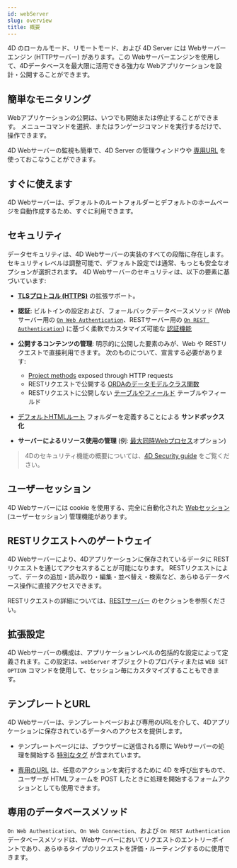 ```yaml
---
id: webServer
slug: overview
title: 概要
---
```


4D のローカルモード、リモートモード、および 4D Server には Webサーバーエンジン (HTTPサーバー) があります。この Webサーバーエンジンを使用して、4Dデータベースを最大限に活用できる強力な Webアプリケーションを設計・公開することができます。

## 簡単なモニタリング

Webアプリケーションの公開は、いつでも開始または停止することができます。 メニューコマンドを選択、またはランゲージコマンドを実行するだけで、操作できます。

4D Webサーバーの監視も簡単で、4D Server の管理ウィンドウや [専用URL](webServerAdmin.md#管理用-url) を使っておこなうことができます。

## すぐに使えます

4D Webサーバーは、デフォルトのルートフォルダーとデフォルトのホームページを自動作成するため、すぐに利用できます。

## セキュリティ

データセキュリティは、4D Webサーバーの実装のすべての段階に存在します。 セキュリティレベルは調整可能で、デフォルト設定では通常、もっとも安全なオプションが選択されます。 4D Webサーバーのセキュリティは、以下の要素に基づいています:

* [**TLSプロトコル (HTTPS)**](../Admin/tls.md) の拡張サポート。

* **認証**: ビルトインの設定および、フォールバックデータベースメソッド (Webサーバー用の [`On Web Authentication`](authentication.md#on-web-authentication)、RESTサーバー用の [`On REST Authentication`](../REST/configuration.md#on-rest-authentication-データベースメソッドを使用する)) に基づく柔軟でカスタマイズ可能な [認証機能](authentication.md)

* **公開するコンテンツの管理**: 明示的に公開した要素のみが、Web や RESTリクエストで直接利用できます。 次のものについて、宣言する必要があります:
  * [Project methods](templates.md#accessing-4d-methods-via-the-web) exposed through HTTP requests
  * RESTリクエストで公開する [ORDAのデータモデルクラス関数](../ORDA/ordaClasses.md#公開vs非公開関数)
  * RESTリクエストに公開しない [テーブルやフィールド](REST/configuration.md#テーブルやフィールドの公開) テーブルやフィールド

* [デフォルトHTMLルート](webServerConfig.md#ルートフォルダー) フォルダーを定義することによる **サンドボックス化**

* **サーバーによるリソース使用の管理** (例: [最大同時Webプロセス](webServerConfig.md#最大同時webプロセス)オプション)
> 4Dのセキュリティ機能の概要については、[4D Security guide](https://blog.4d.com/4d-security-guide/) をご覧ください。

## ユーザーセッション

4D Webサーバーには cookie を使用する、完全に自動化された [Webセッション](sessions.md) (ユーザーセッション) 管理機能があります。

## RESTリクエストへのゲートウェイ

4D Webサーバーにより、4Dアプリケーションに保存されているデータに RESTリクエストを通じてアクセスすることが可能になります。 RESTリクエストによって、データの追加・読み取り・編集・並べ替え・検索など、あらゆるデータベース操作に直接アクセスできます。

RESTリクエストの詳細については、[RESTサーバー](REST/gettingStarted.md) のセクションを参照ください。

## 拡張設定

4D Webサーバーの構成は、アプリケーションレベルの包括的な設定によって定義されます。この設定は、`webServer` オブジェクトのプロパティまたは `WEB SET OPTION` コマンドを使用して、セッション毎にカスタマイズすることもできます。

## テンプレートとURL

4D Webサーバーは、テンプレートページおよび専用のURLを介して、4Dアプリケーションに保存されているデータへのアクセスを提供します。

* テンプレートページには、ブラウザーに送信される際に Webサーバーの処理を開始する [特別なタグ](templates.md) が含まれています。

* [専用のURL](httpRequests.md) は、任意のアクションを実行するために 4D を呼び出すもので、ユーザーが HTMLフォームを POST したときに処理を開始するフォームアクションとしても使用できます。

## 専用のデータベースメソッド

`On Web Authentication`、`On Web Connection`、および `On REST Authentication` データベースメソッドは、Webサーバーにおいてリクエストのエントリーポイントであり、あらゆるタイプのリクエストを評価・ルーティングするのに使用できます。
